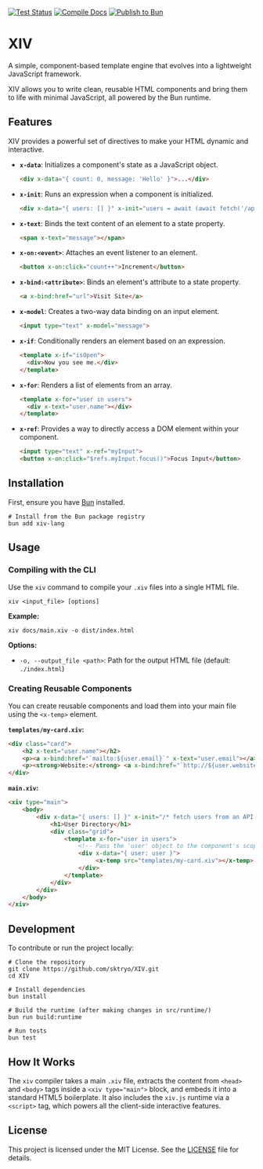 [![Test Status](https://github.com/sktryo/XIV/actions/workflows/test.yml/badge.svg)](https://github.com/sktryo/XIV/actions/workflows/test.yml)
[![Compile Docs](https://github.com/sktryo/XIV/actions/workflows/compile-docs.yml/badge.svg)](https://github.com/sktryo/XIV/actions/workflows/compile-docs.yml)
[![Publish to Bun](https://github.com/sktryo/XIV/actions/workflows/publish.yml/badge.svg)](https://github.com/sktryo/XIV/actions/workflows/publish.yml)

# XIV

A simple, component-based template engine that evolves into a lightweight JavaScript framework.

XIV allows you to write clean, reusable HTML components and bring them to life with minimal JavaScript, all powered by the Bun runtime.

## Features

XIV provides a powerful set of directives to make your HTML dynamic and interactive.

- **`x-data`**: Initializes a component's state as a JavaScript object.
  ```html
  <div x-data="{ count: 0, message: 'Hello' }">...</div>
  ```

- **`x-init`**: Runs an expression when a component is initialized.
  ```html
  <div x-data="{ users: [] }" x-init="users = await (await fetch('/api/users')).json()">...</div>
  ```

- **`x-text`**: Binds the text content of an element to a state property.
  ```html
  <span x-text="message"></span>
  ```

- **`x-on:<event>`**: Attaches an event listener to an element.
  ```html
  <button x-on:click="count++">Increment</button>
  ```

- **`x-bind:<attribute>`**: Binds an element's attribute to a state property.
  ```html
  <a x-bind:href="url">Visit Site</a>
  ```

- **`x-model`**: Creates a two-way data binding on an input element.
  ```html
  <input type="text" x-model="message">
  ```

- **`x-if`**: Conditionally renders an element based on an expression.
  ```html
  <template x-if="isOpen">
    <div>Now you see me.</div>
  </template>
  ```

- **`x-for`**: Renders a list of elements from an array.
  ```html
  <template x-for="user in users">
    <div x-text="user.name"></div>
  </template>
  ```

- **`x-ref`**: Provides a way to directly access a DOM element within your component.
  ```html
  <input type="text" x-ref="myInput">
  <button x-on:click="$refs.myInput.focus()">Focus Input</button>
  ```

## Installation

First, ensure you have [Bun](https://bun.sh/) installed.

```shell
# Install from the Bun package registry
bun add xiv-lang
```

## Usage

### Compiling with the CLI

Use the `xiv` command to compile your `.xiv` files into a single HTML file.

```shell
xiv <input_file> [options]
```

**Example:**

```shell
xiv docs/main.xiv -o dist/index.html
```

**Options:**

- `-o, --output_file <path>`: Path for the output HTML file (default: `./index.html`)

### Creating Reusable Components

You can create reusable components and load them into your main file using the `<x-temp>` element.

**`templates/my-card.xiv`:**
```html
<div class="card">
    <h2 x-text="user.name"></h2>
    <p><a x-bind:href="`mailto:${user.email}`" x-text="user.email"></a></p>
    <p><strong>Website:</strong> <a x-bind:href="`http://${user.website}`" target="_blank" x-text="user.website"></a></p>
</div>
```

**`main.xiv`:**
```html
<xiv type="main">
    <body>
        <div x-data="{ users: [] }" x-init="/* fetch users from an API */">
            <h1>User Directory</h1>
            <div class="grid">
                <template x-for="user in users">
                    <!-- Pass the 'user' object to the component's scope -->
                    <div x-data="{ user: user }">
                         <x-temp src="templates/my-card.xiv"></x-temp>
                    </div>
                </template>
            </div>
        </div>
    </body>
</xiv>
```

## Development

To contribute or run the project locally:

```shell
# Clone the repository
git clone https://github.com/sktryo/XIV.git
cd XIV

# Install dependencies
bun install

# Build the runtime (after making changes in src/runtime/)
bun run build:runtime

# Run tests
bun test
```

## How It Works

The `xiv` compiler takes a main `.xiv` file, extracts the content from `<head>` and `<body>` tags inside a `<xiv type="main">` block, and embeds it into a standard HTML5 boilerplate. It also includes the `xiv.js` runtime via a `<script>` tag, which powers all the client-side interactive features.

## License

This project is licensed under the MIT License. See the [LICENSE](./LICENSE) file for details.
